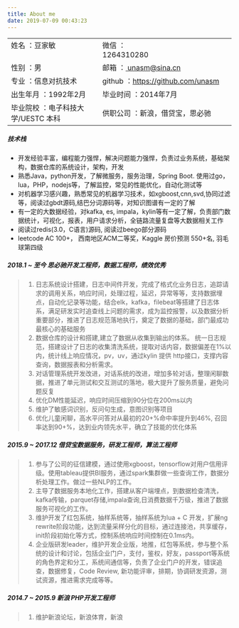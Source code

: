 ```yaml
---
title: About me
date: 2019-07-09 00:43:23
---
```



<table margin="0">
        <tr>
            <td>姓名 ：豆家敏 &#160;&#160;&#160;&#160;&#160;&#160;&#160;&#160;&#160;&#160;&#160;&#160;&#160;&#160;&#160;&#160;&#160;&#160;&#160;&#160;&#160;&#160;&#160;&#160;&#160;&#160;&#160;&#160;&#160;&#160;&#160;&#160;&#160;&#160;&#160;&#160;&#160;&#160;&#160;&#160;</td>
            <td>微信    ：1264310280&#160;&#160;&#160;&#160;&#160;&#160;&#160;&#160;&#160;&#160;&#160;&#160;&#160;&#160;&#160;&#160;&#160;&#160;&#160;&#160;&#160;&#160;&#160;&#160;&#160;&#160;&#160;&#160;&#160;&#160;&#160;&#160;&#160;&#160;&#160;&#160;&#160;&#160;&#160;&#160; </td>
        </tr>
              <tr>
        	<td>性别 ：男</td>
        	<td>邮箱 ：<a href = "mailto:unasm@sina.cn"> unasm@sina.cn</a></td>
        </tr>
        <tr>
            <td>专业 ：信息对抗技术 </td>
            <td>github ：<a href = "https://github.com/unasm">https://github.com/unasm</a>
            </td>
        </tr>
        <tr>	
        	<td>出生年月 ：1992年2月</td>
        	<td>毕业时间 ：2014年7月</td>
        </tr>
        <tr>
        	<td>
        		毕业院校 ：电子科技大学/UESTC 本科&#160;&#160;&#160;&#160;&#160;&#160;&#160;
        	</td>
        	<td>
        	供职公司 ：新浪，借贷宝，思必驰&#160;&#160;&#160;&#160;&#160;&#160;
        	</td>
        </tr>
    </table>
    
##### 技术栈
+ 开发经验丰富，编程能力强悍，解决问题能力强悍，负责过业务系统，基础架构，数据仓库的系统设计，架构，开发
+ 熟悉Java，python开发，了解微服务，服务治理，Spring Boot. 使用过go，lua，PHP，nodejs等，了解监控，常见的性能优化，自动化测试等
+ 对机器学习感兴趣，熟悉常见的机器学习技术，如xgboost,cnn,svd,协同过滤等，阅读过gbdt源码,结巴分词源码等，对知识图谱有一定的了解
+ 有一定的大数据经验，对kafka, es, impala，kylin等有一定了解，负责部门数据统计，可视化，报表，用户请求分析，全链路流量复盘等大数据相关工作
+ 阅读过redis(3.0，C语言)源码, 阅读过beego部分源码
+ leetcode AC 100+， 西南地区ACM二等奖，Kaggle 房价预测 550+名, 羽毛球第四级

##### 2018.1 ~ 至今 思必驰开发工程师，数据工程师，绩效优秀 
> 1. 日志系统设计搭建，日志中间件开发，完成了格式化业务日志，追踪请求的调用关系，响应时间，处理过程，延迟，异常等等，支持数据埋点，自动化记录等功能，结合elk，kafka，filebeat等搭建了日志体系，满足研发实时追查线上问题的需求，成为监控报警，以及数据分析重要部分，推进了日志规范落地执行，奠定了数据的基础，部门最成功最核心的基础服务
> 2. 数据仓库的设计和搭建,建立了数据从收集到输出的体系。 统一日志规范，搭建设计了日志的收集清洗系统，提取对话内容，数据偏差在1%以内，统计线上响应情况，pv，uv，通过kylin 提供 http接口，支撑内容查询，数据报表和分析需求。
> 3. 对话管理系统开发改进，对话系统的改进，增加多轮对话，整理闲聊数据，推进了单元测试和交互测试的落地，极大提升了服务质量，避免问题反复
> 4. 优化DM性能延迟，响应时间压缩到90分位在200ms以内
> 5. 维护了敏感词识别，反问句生成，意图识别等项目
> 6. 优化儿童闲聊，高水平问答对从最初的20+%命中率提升到46%, 召回率达到90+%，达到业内领先水平，确立了技能的优化体系


##### 2015.9 ~ 2017.12 借贷宝数据服务，研发工程师，算法工程师
> 1. 参与了公司的征信建模，通过使用xgboost，tensorflow对用户信用评级。使用tableau提供BI服务，通过spark集群做一些查询工作，数据分析处理工作。做过一些NLP的工作。
> 2. 主导了数据服务本地化工作，搭建从客户端埋点，到数据检查清洗，kafka传输，parquet存储,impala查询,日消费数据千万级，推进了数据服务可视化的工作。
> 3. 维护开发了红包系统，抽样系统等，抽样系统为lua + C 开发，扩展ng rewrite阶段功能，达到流量采样分化的目标，通过连接池，共享缓存，init阶段初始化等方式，控制系统响应时间控制在0.1ms内。
> 4. 企业版研发leader，维护开发企业版，地推，红包等系统，参与整个系统的设计和讨论，包括企业门户，支付，鉴权，好友，passport等系统的角色界定和分工，系统间通信等，负责了企业门户的开发，错误追查，数据修复，Code Review, 新功能评审，排期，协调研发资源，测试资源，推进需求完成等等。

##### 2014.7 ~ 2015.9  新浪 PHP开发工程师
> 1. 维护新浪论坛，新浪体育，新浪
